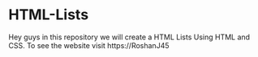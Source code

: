 # HTML-Lists
Hey guys in this repository we will create a HTML Lists Using HTML and CSS. To see the website visit https://RoshanJ45
